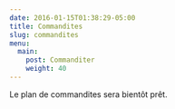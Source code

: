 ```yaml
---
date: 2016-01-15T01:38:29-05:00
title: Commandites
slug: commandites
menu:
  main:
    post: Commanditer
    weight: 40
---
```


Le plan de commandites sera bientôt prêt.
